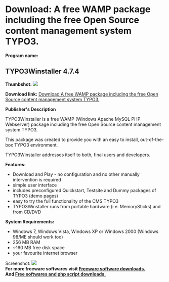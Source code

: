 # Download: A free WAMP package including the free Open Source content management system TYPO3.

**Program name:**

## TYPO3Winstaller 4.7.4

  
**Thumbshot:** ![](http://www.freewarefiles.com/screenshot/typo3winstllr_md.jpg)   
  
**Download link:** [Download A free WAMP package including the free Open Source content management system TYPO3.](http://freesoftwares.boysofts.com/TYPO3Winstaller_program_64375.html)  
  


**Publisher's Description**  
  


TYPO3Winstaller is a free WAMP (Windows Apache MySQL PHP Webserver) package including the free Open Source content management system TYPO3. 

This package was created to provide you with an easy to install, out-of-the-box TYPO3 environment. 

TYPO3Winstaller addresses itself to both, final users and developers.

**Features:**

  * Download and Play - no configuration and no other manually intervention is required 
  * simple user interface 
  * includes preconfigured Quickstart, Testsite and Dummy packages of TYPO3 (demo pages) 
  * easy to try the full functionality of the CMS TYPO3 
  * TYPO3Winstaller runs from portable hardware (i.e. MemorySticks) and from CD/DVD 

**System Requirements:**

  * Windows 7, Windows Vista, Windows XP or Windows 2000 (Windows 98/ME should work too) 
  * 256 MB RAM 
  * ~160 MB free disk space 
  * your favourite internet browser 

  
  
Screenshot: ![](http://www.freewarefiles.com/screenshot/typo3winstllr.jpg)   
**For more freeware softwares visit [Freeware software downloads.](http://freesoftwares.boysofts.com/)**   
**And [Free softwares and php script downloads.](http://www.boysofts.com/)**
